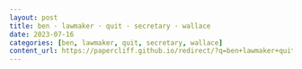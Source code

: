 ```yaml
---
layout: post
title: ben · lawmaker · quit · secretary · wallace
date: 2023-07-16
categories: [ben, lawmaker, quit, secretary, wallace]
content_url: https://papercliff.github.io/redirect/?q=ben+lawmaker+quit+secretary+wallace&tbs=cdr:1,cd_min:7/15/2023,cd_max:7/17/2023
---
```

